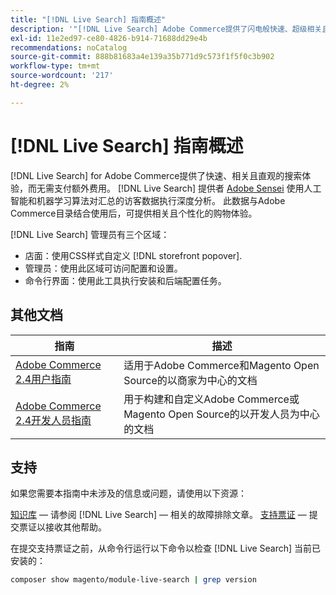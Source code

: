 ```yaml
---
title: "[!DNL Live Search] 指南概述"
description: '"[!DNL Live Search] Adobe Commerce提供了闪电般快速、超级相关且直观的搜索体验。”'
exl-id: 11e2ed97-ce80-4826-b914-71688dd29e4b
recommendations: noCatalog
source-git-commit: 888b81683a4e139a35b771d9c573f1f5f0c3b902
workflow-type: tm+mt
source-wordcount: '217'
ht-degree: 2%

---
```


# [!DNL Live Search] 指南概述

[!DNL Live Search] for Adobe Commerce提供了快速、相关且直观的搜索体验，而无需支付额外费用。 [!DNL Live Search] 提供者 [Adobe Sensei](https://www.adobe.com/sensei.html) 使用人工智能和机器学习算法对汇总的访客数据执行深度分析。 此数据与Adobe Commerce目录结合使用后，可提供相关且个性化的购物体验。

[!DNL Live Search] 管理员有三个区域：

* 店面：使用CSS样式自定义 [!DNL storefront popover].
* 管理员：使用此区域可访问配置和设置。
* 命令行界面：使用此工具执行安装和后端配置任务。

## 其他文档

| 指南 | 描述 |
|------ | ----------- |
| [Adobe Commerce 2.4用户指南](https://experienceleague.adobe.com/docs/commerce.html) | 适用于Adobe Commerce和Magento Open Source的以商家为中心的文档 |
| [Adobe Commerce 2.4开发人员指南](https://developer.adobe.com/commerce/docs) | 用于构建和自定义Adobe Commerce或Magento Open Source的以开发人员为中心的文档 |

## 支持

如果您需要本指南中未涉及的信息或问题，请使用以下资源：

[知识库](https://experienceleague.adobe.com/docs/commerce-knowledge-base/kb/overview.html)  — 请参阅 [!DNL Live Search] — 相关的故障排除文章。
[支持票证](https://experienceleague.adobe.com/docs/commerce-knowledge-base/kb/help-center-guide/magento-help-center-user-guide.html#submit-ticket)  — 提交票证以接收其他帮助。

在提交支持票证之前，从命令行运行以下命令以检查 [!DNL Live Search] 当前已安装的：

```bash
composer show magento/module-live-search | grep version
```
